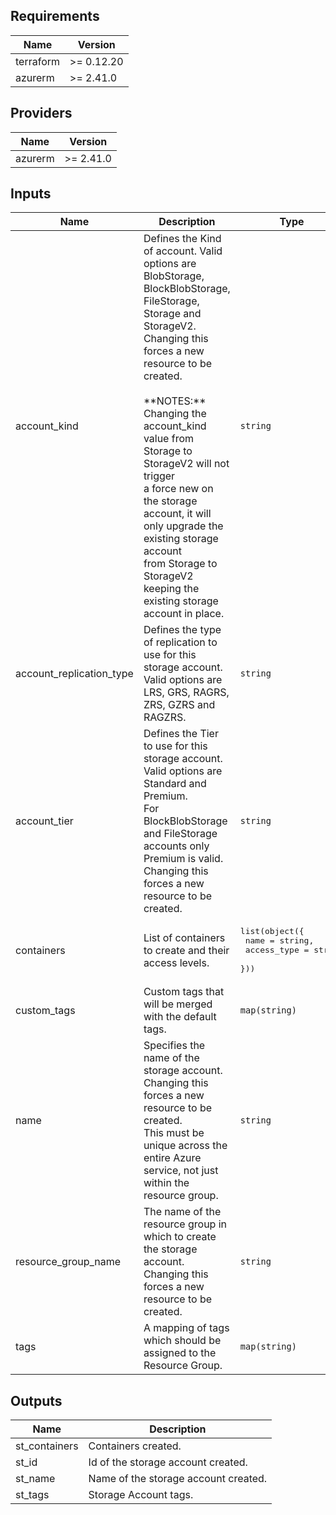 ## Requirements

| Name | Version |
|------|---------|
| terraform | >= 0.12.20 |
| azurerm | >= 2.41.0 |

## Providers

| Name | Version |
|------|---------|
| azurerm | >= 2.41.0 |

## Inputs

| Name | Description | Type | Default | Required |
|------|-------------|------|---------|:--------:|
| account\_kind | Defines the Kind of account. Valid options are BlobStorage, BlockBlobStorage, FileStorage, Storage and StorageV2.<br>Changing this forces a new resource to be created.<br><br>\*\*NOTES:\*\* Changing the account\_kind value from Storage to StorageV2 will not trigger<br>a force new on the storage account, it will only upgrade the existing storage account<br>from Storage to StorageV2 keeping the existing storage account in place. | `string` | `"StorageV2"` | no |
| account\_replication\_type | Defines the type of replication to use for this storage account.<br>Valid options are LRS, GRS, RAGRS, ZRS, GZRS and RAGZRS. | `string` | `"LRS"` | no |
| account\_tier | Defines the Tier to use for this storage account.<br>Valid options are Standard and Premium.<br>For BlockBlobStorage and FileStorage accounts only Premium is valid.<br>Changing this forces a new resource to be created. | `string` | `"Standard"` | no |
| containers | List of containers to create and their access levels. | <pre>list(object({<br>    name        = string,<br>    access_type = string<br>  }))</pre> | `[]` | no |
| custom\_tags | Custom tags that will be merged with the default tags. | `map(string)` | `{}` | no |
| name | Specifies the name of the storage account.<br>Changing this forces a new resource to be created.<br>This must be unique across the entire Azure service, not just within the resource group. | `string` | n/a | yes |
| resource\_group\_name | The name of the resource group in which to create the storage account.<br>Changing this forces a new resource to be created. | `string` | n/a | yes |
| tags | A mapping of tags which should be assigned to the Resource Group. | `map(string)` | <pre>{<br>  "ManagedBy": "Terraform"<br>}</pre> | no |

## Outputs

| Name | Description |
|------|-------------|
| st\_containers | Containers created. |
| st\_id | Id of the storage account created. |
| st\_name | Name of the storage account created. |
| st\_tags | Storage Account tags. |
